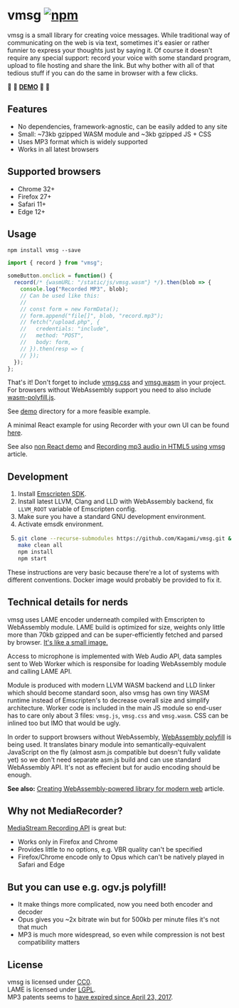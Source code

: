 # vmsg [![npm](https://img.shields.io/npm/v/vmsg.svg)](https://www.npmjs.com/package/vmsg)

vmsg is a small library for creating voice messages. While traditional
way of communicating on the web is via text, sometimes it's easier or
rather funnier to express your thoughts just by saying it. Of course it
doesn't require any special support: record your voice with some
standard program, upload to file hosting and share the link. But why
bother with all of that tedious stuff if you can do the same in browser
with a few clicks.

:confetti_ball: :tada: **[DEMO](https://kagami.github.io/vmsg/)** :tada: :confetti_ball:

## Features

* No dependencies, framework-agnostic, can be easily added to any site
* Small: ~73kb gzipped WASM module and ~3kb gzipped JS + CSS
* Uses MP3 format which is widely supported
* Works in all latest browsers

## Supported browsers

* Chrome 32+
* Firefox 27+
* Safari 11+
* Edge 12+

## Usage

```
npm install vmsg --save
```

```js
import { record } from "vmsg";

someButton.onclick = function() {
  record(/* {wasmURL: "/static/js/vmsg.wasm"} */).then(blob => {
    console.log("Recorded MP3", blob);
    // Can be used like this:
    //
    // const form = new FormData();
    // form.append("file[]", blob, "record.mp3");
    // fetch("/upload.php", {
    //   credentials: "include",
    //   method: "POST",
    //   body: form,
    // }).then(resp => {
    // });
  });
};
```

That's it! Don't forget to include [vmsg.css](vmsg.css) and
[vmsg.wasm](vmsg.wasm) in your project. For browsers without WebAssembly
support you need to also include
[wasm-polyfill.js](https://github.com/Kagami/wasm-polyfill.js).

See [demo](demo) directory for a more feasible example.

A minimal React example for using Recorder with your own UI can be found [here](https://codesandbox.io/s/v67oz43lm7).

See also [non React demo](https://github.com/addpipe/simple-vmsg-demo) and [Recording mp3 audio in HTML5 using vmsg](https://addpipe.com/blog/recording-mp3-audio-in-html5-using-vmsg-a-webassembly-library-based-on-lame/) article.

## Development

1. Install [Emscripten SDK](https://github.com/juj/emsdk).
2. Install latest LLVM, Clang and LLD with WebAssembly backend, fix
   `LLVM_ROOT` variable of Emscripten config.
3. Make sure you have a standard GNU development environment.
4. Activate emsdk environment.
5. ```bash
   git clone --recurse-submodules https://github.com/Kagami/vmsg.git && cd vmsg
   make clean all
   npm install
   npm start
   ```

These instructions are very basic because there're a lot of systems with
different conventions. Docker image would probably be provided to fix it.

## Technical details for nerds

vmsg uses LAME encoder underneath compiled with Emscripten to
WebAssembly module. LAME build is optimized for size, weights only
little more than 70kb gzipped and can be super-efficiently fetched and
parsed by browser. [It's like a small image.](https://twitter.com/wycats/status/942908325775077376)

Access to microphone is implemented with Web Audio API, data samples
sent to Web Worker which is responsibe for loading WebAssembly module
and calling LAME API.

Module is produced with modern LLVM WASM backend and LLD linker which
should become standard soon, also vmsg has own tiny WASM runtime instead
of Emscripten's to decrease overall size and simplify architecture.
Worker code is included in the main JS module so end-user has to care
only about 3 files: `vmsg.js`, `vmsg.css` and `vmsg.wasm`. CSS can be
inlined too but IMO that would be ugly.

In order to support browsers without WebAssembly,
[WebAssembly polyfill](https://github.com/Kagami/wasm-polyfill.js) is
being used. It translates binary module into semantically-equivalent
JavaScript on the fly (almost asm.js compatible but doesn't fully
validate yet) so we don't need separate asm.js build and can use
standard WebAssembly API. It's not as effecient but for audio encoding
should be enough.

**See also:** [Creating WebAssembly-powered library for modern web](https://hackernoon.com/creating-webassembly-powered-library-for-modern-web-846da334f8fc) article.

## Why not MediaRecorder?

[MediaStream Recording API](https://developer.mozilla.org/en-US/docs/Web/API/MediaStream_Recording_API)
is great but:

* Works only in Firefox and Chrome
* Provides little to no options, e.g. VBR quality can't be specified
* Firefox/Chrome encode only to Opus which can't be natively played in Safari and Edge

## But you can use e.g. ogv.js polyfill!

* It make things more complicated, now you need both encoder and decoder
* Opus gives you ~2x bitrate win but for 500kb per minute files it's not that much
* MP3 is much more widespread, so even while compression is not best compatibility matters

## License

vmsg is licensed under [CC0](COPYING).  
LAME is licensed under [LGPL](https://github.com/Kagami/lame-svn/blob/master/lame/COPYING).  
MP3 patents seems to [have expired since April 23, 2017](https://en.wikipedia.org/wiki/LAME#Patents_and_legal_issues).
